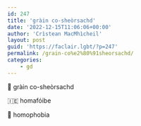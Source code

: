 ```yaml
---
id: 247
title: 'gràin co-sheòrsachd'
date: '2022-12-15T11:06:06+00:00'
author: 'Crìstean MacMhìcheil'
layout: post
guid: 'https://faclair.lgbt/?p=247'
permalink: /grain-co%e2%80%91sheorsachd/
categories:
    - gd
---
```


&#x1f3f4;&#xe0067;&#xe0062;&#xe0073;&#xe0063;&#xe0074;&#xe007f; gràin co-sheòrsachd

&#x1f1ee;&#x1f1ea; homafóibe

&#x1f3f4;&#xe0067;&#xe0062;&#xe0065;&#xe006e;&#xe0067;&#xe007f; homophobia
